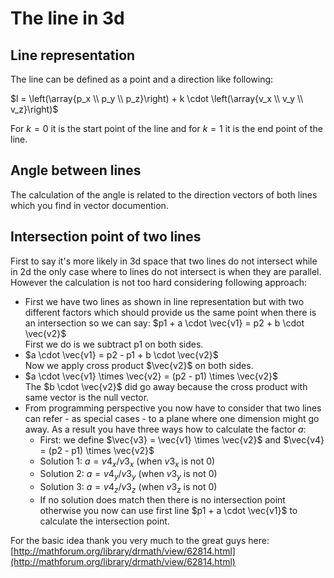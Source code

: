 # The line in 3d

## Line representation

The line can be defined as a point and a direction like following:

$l = \left(\array{p_x \\ p_y \\ p_z}\right) + k \cdot \left(\array{v_x \\ v_y \\ v_z}\right)$

For $k = 0$ it is the start point of the line and for $k = 1$ it is the end point of the line.

## Angle between lines

The calculation of the angle is related to the direction vectors of
both lines which you find in vector documention.

## Intersection point of two lines
First to say it's more likely in 3d space that two lines do not intersect while
in 2d the only case where to lines do not intersect is when they are parallel.
However the calculation is not too hard considering following approach:

 - First we have two lines as shown in line representation but with two different factors
   which should provide us the same point when there is an intersection so we can say:
   $p1 + a \cdot \vec{v1} = p2 + b \cdot \vec{v2}$<br>
   First we do is we subtract p1 on both sides.
 - $a \cdot \vec{v1} = p2 - p1 + b \cdot \vec{v2}$<br>
   Now we apply cross product $\vec{v2}$ on both sides.
 - $a \cdot \vec{v1} \times \vec{v2} = (p2 - p1) \times \vec{v2}$<br>
   The $b \cdot \vec{v2}$ did go away because the cross product with same vector
   is the null vector.
 - From programming perspective you now have to consider that two lines
   can refer - as special cases - to a plane where one dimension might go away.
   As a result you have three ways how to calculate the factor $a$:
      - First: we define $\vec{v3} = \vec{v1} \times \vec{v2}$ and $\vec{v4} = (p2 - p1) \times \vec{v2}$
      - Solution 1: $a = v4_x / v3_x$ (when $v3_x$ is not 0)
      - Solution 2: $a = v4_y / v3_y$ (when $v3_y$ is not 0)
      - Solution 3: $a = v4_z / v3_z$ (when $v3_z$ is not 0)
      - If no solution does match then there is no intersection point otherwise you now can
        use first line $p1 + a \cdot \vec{v1}$ to calculate the intersection point.

For the basic idea thank you very much to the great guys here:
    [http://mathforum.org/library/drmath/view/62814.html](http://mathforum.org/library/drmath/view/62814.html)
